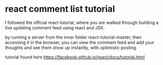 # react comment list tutorial


I followed the official react tutorial, where you are walked through building a live updating comment feed using react and JSX.

by running a server from the inner folder react-tutorial-master, then accessing it in the browser, you can view the comment feed and add your thoughts and see them show up instantly, with optimistic posting.

tutorial found here https://facebook.github.io/react/docs/tutorial.html